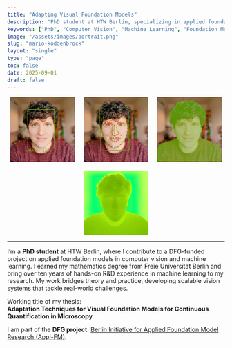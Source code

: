 ```yaml
---
title: "Adapting Visual Foundation Models"
description: "PhD student at HTW Berlin, specializing in applied foundation models in computer vision and machine learning."
keywords: ["PhD", "Computer Vision", "Machine Learning", "Foundation Models"]
image: "/assets/images/portrait.png"
slug: "mario-koddenbrock"
layout: "single"
type: "page"
toc: false
date: 2025-09-01
draft: false    
---
```



<div style="display: flex; flex-wrap: wrap; justify-content: center; gap: 20px;">
  <img src="/assets/images/portrait_detect.png" alt="Mario Koddenbrock Object Detection" width="150" />
  <img src="/assets/images/portrait_face.png" alt="Mario Koddenbrock Face Recognition" width="150" />
  <img src="/assets/images/portrait_segment.png" alt="Mario Koddenbrock Segmentation" width="150" />
  <img src="/assets/images/portrait_depth_2.png" alt="Mario Koddenbrock Depth" width="150" />
</div>

---

I’m a **PhD student** at HTW Berlin, where I contribute to a DFG-funded project on applied foundation models in computer vision and machine learning. I earned my mathematics degree from Freie Universität Berlin and bring over ten years of hands-on R&D experience in machine learning to my research. My work bridges theory and practice, developing scalable vision systems that tackle real-world challenges.

Working title of my thesis:  
**Adaptation Techniques for Visual Foundation Models for Continuous Quantification in Microscopy**

I am part of the **DFG project**: [Berlin Initiative for Applied Foundation Model Research (Appl-FM)](https://www.bht-berlin.de/3873/article/9084).

<!-- This is the final, all-Font-Awesome icon block -->
<div style="display: flex; flex-wrap: wrap; justify-content: center; align-items: center; gap: 28px; margin-top: 20px; font-size: 2rem;">
  <a href="https://github.com/mario-koddenbrock" target="_blank" rel="noopener noreferrer" title="GitHub" style="color: var(--primary);">
    <i class="fa-brands fa-github"></i>
  </a>
  <a href="https://www.linkedin.com/in/koddenbrock/" target="_blank" rel="noopener noreferrer" title="LinkedIn" style="color: var(--primary);">
    <i class="fa-brands fa-linkedin"></i>
  </a>
  <a href="https://scholar.google.com/citations?user=wqHic0AAAAAJ&hl=de" target="_blank" rel="noopener noreferrer" title="Google Scholar" style="color: var(--primary);">
    <i class="fa-brands fa-google-scholar"></i>
  </a>
  <a href="https://orcid.org/0000-0003-3327-7404" target="_blank" rel="noopener noreferrer" title="ORCID" style="color: var(--primary);">
    <i class="fa-brands fa-orcid"></i>
  </a>
  <a href="https://www.htw-berlin.de/hochschule/personen/person/?eid=14549" target="_blank" rel="noopener noreferrer" title="HTW Berlin" style="color: var(--primary);">
    <i class="fa-solid fa-building-columns"></i>
  </a>
  <a href="https://dblp.org/pid/189/6995.html" target="_blank" rel="noopener noreferrer" title="DBLP" style="color: var(--primary);">
    <i class="fa-solid fa-book"></i>
  </a>
  <a href="https://openreview.net/profile?id=~Mario_Koddenbrock1" target="_blank" rel="noopener noreferrer" title="OpenReview" style="color: var(--primary);">
    <i class="fa-solid fa-book-open"></i>
  </a>
</div>